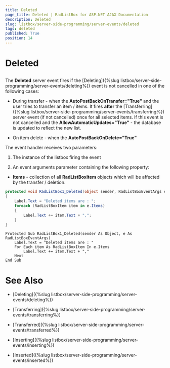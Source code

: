 ```yaml
---
title: Deleted
page_title: Deleted | RadListBox for ASP.NET AJAX Documentation
description: Deleted
slug: listbox/server-side-programming/server-events/deleted
tags: deleted
published: True
position: 14
---
```


# Deleted

## 

The **Deleted** server event fires if the [Deleting]({%slug listbox/server-side-programming/server-events/deleting%}) event is not cancelled in one of the following cases:

* During transfer - when the **AutoPostBackOnTransfer="True"** and the user tries to transfer an item / items. It fires **after** the [Transferring]({%slug listbox/server-side-programming/server-events/transferring%}) server event (if not cancelled) once for all selected items. If this event is not cancelled and the **AllowAutomaticUpdates="True"** - the database is updated to reflect the new list.


* On item delete - when the **AutoPostBackOnDelete="True"**

The event handler receives two parameters:

1. The instance of the listbox firing the event

2. An event arguments parameter containing the following property:

* **Items** - collection of all **RadListBoxItem** objects which will be affected by the transfer / deletion.


````C#
protected void RadListBox1_Deleted(object sender, RadListBoxEventArgs e)
{
	Label.Text = "Deleted items are : ";
	foreach (RadListBoxItem item in e.Items)
	{
		Label.Text += item.Text + ",";
	}
}
````
````VB.NET
Protected Sub RadListBox1_Deleted(sender As Object, e As RadListBoxEventArgs)
	Label.Text = "Deleted items are : "
	For Each item As RadListBoxItem In e.Items
		Label.Text += item.Text + ","
	Next
End Sub
````

# See Also

 * [Deleting]({%slug listbox/server-side-programming/server-events/deleting%})
 
 * [Transferring]({%slug listbox/server-side-programming/server-events/transferring%})
 
 * [Transferred]({%slug listbox/server-side-programming/server-events/transferred%})
 
 * [Inserting]({%slug listbox/server-side-programming/server-events/inserting%})
 
 * [Inserted]({%slug listbox/server-side-programming/server-events/inserted%})
